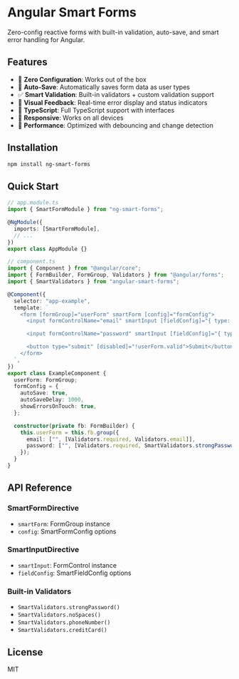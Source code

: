 # Angular Smart Forms

Zero-config reactive forms with built-in validation, auto-save, and smart error handling for Angular.

## Features

- 🚀 **Zero Configuration**: Works out of the box
- 💾 **Auto-Save**: Automatically saves form data as user types
- ✅ **Smart Validation**: Built-in validators + custom validation support
- 🎨 **Visual Feedback**: Real-time error display and status indicators
- 🔧 **TypeScript**: Full TypeScript support with interfaces
- 📱 **Responsive**: Works on all devices
- 🎯 **Performance**: Optimized with debouncing and change detection

## Installation

```bash
npm install ng-smart-forms
```

## Quick Start

```typescript
// app.module.ts
import { SmartFormModule } from "ng-smart-forms";

@NgModule({
  imports: [SmartFormModule],
  // ...
})
export class AppModule {}
```

```typescript
// component.ts
import { Component } from "@angular/core";
import { FormBuilder, FormGroup, Validators } from "@angular/forms";
import { SmartValidators } from "angular-smart-forms";

@Component({
  selector: "app-example",
  template: `
    <form [formGroup]="userForm" smartForm [config]="formConfig">
      <input formControlName="email" smartInput [fieldConfig]="{ type: 'email', placeholder: 'Enter email' }" name="email" />

      <input formControlName="password" smartInput [fieldConfig]="{ type: 'password', placeholder: 'Enter password' }" name="password" />

      <button type="submit" [disabled]="!userForm.valid">Submit</button>
    </form>
  `,
})
export class ExampleComponent {
  userForm: FormGroup;
  formConfig = {
    autoSave: true,
    autoSaveDelay: 1000,
    showErrorsOnTouch: true,
  };

  constructor(private fb: FormBuilder) {
    this.userForm = this.fb.group({
      email: ["", [Validators.required, Validators.email]],
      password: ["", [Validators.required, SmartValidators.strongPassword()]],
    });
  }
}
```

## API Reference

### SmartFormDirective

- `smartForm`: FormGroup instance
- `config`: SmartFormConfig options

### SmartInputDirective

- `smartInput`: FormControl instance
- `fieldConfig`: SmartFieldConfig options

### Built-in Validators

- `SmartValidators.strongPassword()`
- `SmartValidators.noSpaces()`
- `SmartValidators.phoneNumber()`
- `SmartValidators.creditCard()`

## License

MIT
